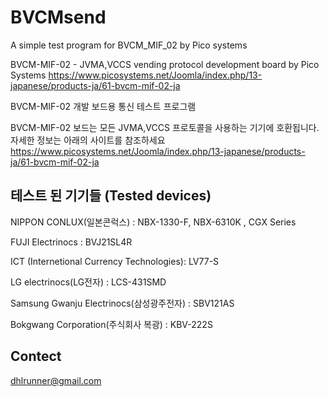 # BVCMsend
A simple test program for BVCM_MIF_02 by Pico systems

BVCM-MIF-02 - JVMA,VCCS vending protocol development board by Pico Systems 
https://www.picosystems.net/Joomla/index.php/13-japanese/products-ja/61-bvcm-mif-02-ja

BVCM-MIF-02 개발 보드용 통신 테스트 프로그램

BVCM-MIF-02 보드는 모든 JVMA,VCCS 프로토콜을 사용하는 기기에 호환됩니다.
자세한 정보는 아래의 사이트를 참조하세요
https://www.picosystems.net/Joomla/index.php/13-japanese/products-ja/61-bvcm-mif-02-ja

## 테스트 된 기기들 (Tested devices)

NIPPON CONLUX(일본콘럭스) : NBX-1330-F,  NBX-6310K , CGX Series

FUJI Electrinocs : BVJ21SL4R

ICT (Internetional Currency Technologies): LV77-S

LG electrinocs(LG전자) : LCS-431SMD

Samsung Gwanju Electrinocs(삼성광주전자) : SBV121AS

Bokgwang Corporation(주식회사 복광) : KBV-222S

## Contect
 dhlrunner@gmail.com
